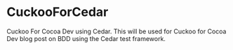 CuckooForCedar
==============

Cuckoo For Cocoa Dev using Cedar.  This will be used for Cuckoo for Cocoa Dev blog post on BDD using the Cedar test framework. 
